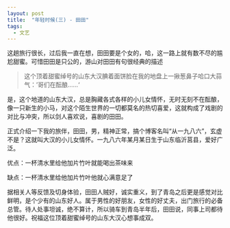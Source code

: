 ```yaml
---
layout: post
title:  "年轻时候(三) - 田田"
tags:
  - 文艺
---
```


这趟旅行很长，过后我一直在想，田田要是个女的，哈，这一路上就有数不尽的尴尬甜蜜。可惜田田是只公的，游山对田田有句很经典的描述
> 这个顶着甜蜜绰号的山东大汉腆着面饼脸在我的地盘上一揪葱鼻子哈口大蒜气：’哥们在酝酿……‘

是，这个地道的山东大汉，总是胸藏各式各样的小儿女情怀，无时无刻不在酝酿，像一只新生的小马，对这个陌生世界的一切都莫名的热切喜爱，这就构成了戏剧的对比与冲突，所以剑人喜欢说，喜剧的田田。

正式介绍一下我的旅伴，田田，男，精神正常，搞个博客名叫“从一九八六”，玄虚不是？这就叫大汉的小儿女情怀。一九八六年某月某日生于山东临沂莒县，爱好广泛。

优点：一杯清水里给他加片竹叶就能喝出茶味来

缺点：一杯清水里给他加片竹叶他就心满意足了

据相关人等反馈及切身体验，田田人贼好，诚实重义，到了青岛之后更是感觉对比鲜明，是个少有的山东好人。属于男性的好朋友，女性的好丈夫，出门旅行的必备总管。待人处事坦诚，绝不算计，所以骑车到青岛半年后，田田说，同事上司都待他很好。祝福这位顶着甜蜜绰号的山东大汉心想事成双。
